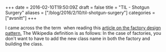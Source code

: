 +++
date = 2016-02-10T19:50:09Z
draft = false
title = "TIL - Shotgun Surgery"
aliases = ["/blog/2016/2/10/til-shotgun-surgery"]
categories = ["avsnitt"]
+++


I came across the the term &nbsp;when reading this [article on the factory design pattern.](http://designisrefactoring.com/2016/02/03/factories/?utm_source=rubyweekly&utm_medium=email)&nbsp;The Wikipedia definition is as follows:
In the case of factories, you don't want to have to add the new class name in both the factory and building the class.&nbsp;
 

